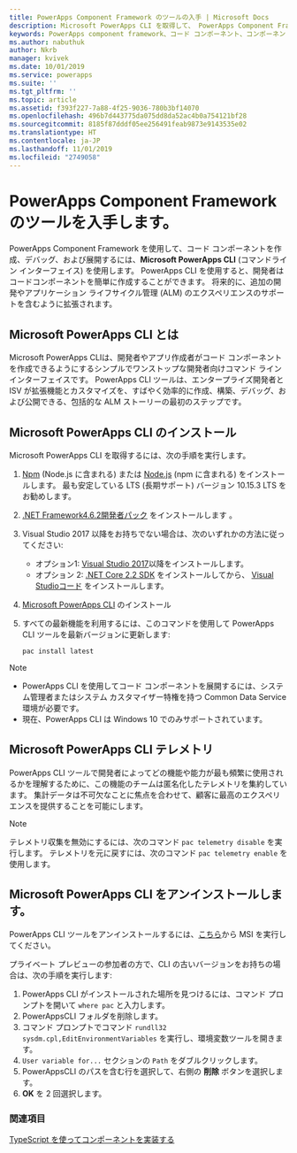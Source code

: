 ```yaml
---
title: PowerApps Component Framework のツールの入手 | Microsoft Docs
description: Microsoft PowerApps CLI を取得して、 PowerApps Component Framework を使用してコード コンポーネントを作成、デバッグおよび展開します。
keywords: PowerApps component framework、コード コンポーネント、コンポーネント フレームワーク
ms.author: nabuthuk
author: Nkrb
manager: kvivek
ms.date: 10/01/2019
ms.service: powerapps
ms.suite: ''
ms.tgt_pltfrm: ''
ms.topic: article
ms.assetid: f393f227-7a88-4f25-9036-780b3bf14070
ms.openlocfilehash: 496b7d443775da075dd8da52ac4b0a754121bf28
ms.sourcegitcommit: 8185f87dddf05ee256491feab9873e9143535e02
ms.translationtype: HT
ms.contentlocale: ja-JP
ms.lasthandoff: 11/01/2019
ms.locfileid: "2749058"
---
```

# <a name="get-tooling-for-powerapps-component-framework"></a>PowerApps Component Framework のツールを入手します。

PowerApps Component Framework を使用して、コード コンポーネントを作成、デバッグ、および展開するには、**Microsoft PowerApps CLI** (コマンドライン インターフェイス) を使用します。 PowerApps CLI を使用すると、開発者はコードコンポーネントを簡単に作成することができます。 将来的に、追加の開発やアプリケーション ライフサイクル管理 (ALM) のエクスペリエンスのサポートを含むように拡張されます。 

## <a name="what-is-microsoft-powerapps-cli"></a>Microsoft PowerApps CLI とは 

Microsoft PowerApps CLIは、開発者やアプリ作成者がコード コンポーネントを作成できるようにするシンプルでワンストップな開発者向けコマンド ライン インターフェイスです。 PowerApps CLI ツールは、エンタープライズ開発者と ISV が拡張機能とカスタマイズを、すばやく効率的に作成、構築、デバッグ、および公開できる、包括的な ALM ストーリーの最初のステップです。  

## <a name="install-microsoft-powerapps-cli"></a>Microsoft PowerApps CLI のインストール

Microsoft PowerApps CLI を取得するには、次の手順を実行します。

1. [Npm](https://www.npmjs.com/get-npm) (Node.js に含まれる) または [Node.js](https://nodejs.org/en/) (npm に含まれる) をインストールします。 最も安定している LTS (長期サポート) バージョン 10.15.3 LTS をお勧めします。

1. [.NET Framework4.6.2開発者パック](https://dotnet.microsoft.com/download/dotnet-framework/net462) をインストールします 。 

1. Visual Studio 2017 以降をお持ちでない場合は、次のいずれかの方法に従ってください:
   - オプション1: [Visual Studio 2017](https://docs.microsoft.com/visualstudio/install/install-visual-studio?view=vs-2017)以降をインストールします。
   - オプション 2: [.NET Core 2.2 SDK](https://dotnet.microsoft.com/download/dotnet-core/2.2) をインストールしてから、 [Visual Studioコード](https://code.visualstudio.com/Download) をインストールします。

1. [Microsoft PowerApps CLI](https://aka.ms/PowerAppsCLI) のインストール
1. すべての最新機能を利用するには、このコマンドを使用して PowerApps CLI ツールを最新バージョンに更新します:

    ```CLI
    pac install latest
    ```

> [!NOTE]
> - PowerApps CLI を使用してコード コンポーネントを展開するには、システム管理者またはシステム カスタマイザー特権を持つ Common Data Service 環境が必要です。
> - 現在、PowerApps CLI は Windows 10 でのみサポートされています。

## <a name="microsoft-powerapps-cli-telemetry"></a>Microsoft PowerApps CLI テレメトリ

PowerApps CLI ツールで開発者によってどの機能や能力が最も頻繁に使用されるかを理解するために、この機能のチームは匿名化したテレメトリを集約しています。 集計データは不可欠なことに焦点を合わせて、顧客に最高のエクスペリエンスを提供することを可能にします。

> [!NOTE]
> テレメトリ収集を無効にするには、次のコマンド `pac telemetry disable` を実行します。 テレメトリを元に戻すには、次のコマンド `pac telemetry enable` を使用します。


## <a name="uninstall-microsoft-powerapps-cli"></a>Microsoft PowerApps CLI をアンインストールします。

PowerApps CLI ツールをアンインストールするには、[こちら](https://aka.ms/PowerAppsCLI)から MSI を実行してください。 

プライベート プレビューの参加者の方で、CLI の古いバージョンをお持ちの場合は、次の手順を実行します:

1. PowerApps CLI がインストールされた場所を見つけるには、コマンド プロンプトを開いて `where pac` と入力します。
1. PowerAppsCLI フォルダを削除します。
1. コマンド プロンプトでコマンド `rundll32 sysdm.cpl,EditEnvironmentVariables` を実行し、環境変数ツールを開きます。
1. `User variable for...` セクションの `Path` をダブルクリックします。
1. PowerAppsCLI のパスを含む行を選択して、右側の **削除** ボタンを選択します。
1. **OK** を 2 回選択します。

### <a name="see-also"></a>関連項目

[TypeScript を使ってコンポーネントを実装する](implementing-controls-using-typescript.md)<br/>
